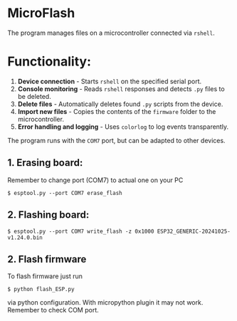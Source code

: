 # MicroFlash
The program manages files on a microcontroller connected via `rshell`.  

# **Functionality**:
1. **Device connection** - Starts `rshell` on the specified serial port.  
2. **Console monitoring** - Reads `rshell` responses and detects `.py` files to be deleted.  
3. **Delete files** - Automatically deletes found `.py` scripts from the device.  
4. **Import new files** - Copies the contents of the `firmware` folder to the microcontroller.  
5. **Error handling and logging** - Uses `colorlog` to log events transparently.  

The program runs with the `COM7` port, but can be adapted to other devices.

## 1. Erasing board:

Remember to change port (COM7) to actual one on your PC

```shell
$ esptool.py --port COM7 erase_flash
```

## 2. Flashing board:


```shell
$ esptool.py --port COM7 write_flash -z 0x1000 ESP32_GENERIC-20241025-v1.24.0.bin
```

## 2. Flash firmware

To flash firmware just run 
```shell
$ python flash_ESP.py
```
via python configuration. With micropython plugin it may not work. Remember to check COM port.
    
